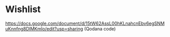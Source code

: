 # Wishlist

https://docs.google.com/document/d/15tW62AssL00hKLnahcnEbv6egSNMuKnnfng8DlMKmlo/edit?usp=sharing (Qodana code)
